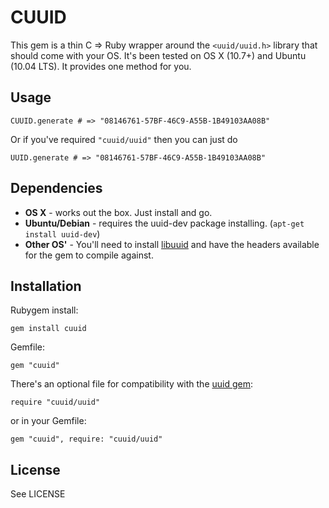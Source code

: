 # CUUID

This gem is a thin C => Ruby wrapper around the `<uuid/uuid.h>` library that should come with your OS. It's been tested on OS X (10.7+) and Ubuntu (10.04 LTS). It provides one method for you.

## Usage

    CUUID.generate # => "08146761-57BF-46C9-A55B-1B49103AA08B"

Or if you've required `"cuuid/uuid"` then you can just do

    UUID.generate # => "08146761-57BF-46C9-A55B-1B49103AA08B"

## Dependencies

* **OS X** - works out the box. Just install and go.
* **Ubuntu/Debian** - requires the uuid-dev package installing. (`apt-get install uuid-dev`)
* **Other OS'** - You'll need to install [libuuid](http://git.kernel.org/?p=fs/ext2/e2fsprogs.git;a=tree;f=lib/uuid) and have the headers available for the gem to compile against.

## Installation

Rubygem install:

    gem install cuuid

Gemfile:

    gem "cuuid"

There's an optional file for compatibility with the [uuid gem](http://rubygems.org/gems/uuid):

    require "cuuid/uuid"

or in your Gemfile:

    gem "cuuid", require: "cuuid/uuid"


## License

See LICENSE

